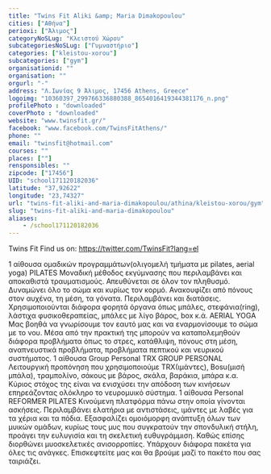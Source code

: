 ```yaml
---
title: "Twins Fit Aliki &amp; Maria Dimakopoulou"
cities: ["Αθήνα"]
perioxi: ["Άλιμος"]
categoryNoSLug: "Κλειστού Χώρου"
subcategoriesNoSLug: ["Γυμναστήριο"]
categories: ["kleistou-xorou"]
subcategories: ["gym"]
organisationid: ""
organisation: ""
orgurl: "-"
address: "Λ.Ιωνίας 9 Άλιμος, 17456 Athens, Greece"
logoimg: "10360397_299766336880388_8654016419344381176_n.png"
profilePhoto : "downloaded"
coverPhoto : "downloaded"
website: "www.twinsfit.gr/"
facebook: "www.facebook.com/TwinsFitAthens/"
phone: ""
email: "twinsfit@hotmail.com"
courses: ""
places: [""]
rensponsibles: ""
zipcode: ["17456"]
UID: "school171120182036"
latitude: "37,92622"
longitude: "23,74327"
url: "twins-fit-aliki-and-maria-dimakopoulou/athina/kleistou-xorou/gym"
slug: "twins-fit-aliki-and-maria-dimakopoulou"
aliases:
    - /school171120182036
---
```



Twins Fit Find us on: https://twitter.com/TwinsFit?lang=el

1 αίθουσα ομαδικών προγραμμάτων(ολιγομελή τμήματα με pilates, aerial yoga) PILATES Μοναδική μέθοδος εκγύμνασης που περιλαμβάνει και αποκαθιστά τραυματισμούς. Απευθύνεται σε όλον τον πληθυσμό. Δυναμώνει όλο το σώμα και κυρίως τον κορμό. Ανακουφίζει από πόνους στον αυχένα, τη μέση, τα γόνατα. Περιλαμβάνει και διατάσεις. Χρησιμοποιούνται διάφορα φορητά όργανα όπως μπάλες, στεφάνια(ring), λάστιχα φυσικοθεραπείας, μπάλες με λίγο βάρος, box κ.ά. AERIAL YOGA Μας βοηθά να γνωρίσουμε τον εαυτό μας και να εναρμονίσουμε το σώμα με το νου. Μέσα από την πρακτική της μπορούν να καταπολεμηθούν διάφορα προβλήματα όπως το στρες, κατάθλιψη, πόνους στη μέση, αναπνευστικά προβλήματα, προβλήματα πεπτικού και νευρικού συστήματος. 1 αίθουσα Group Personal TRX GROUP PERSONAL Λειτουργική προπόνηση που χρησιμοποιούμε TRX(ιμάντες), Bosu(μισή μπάλα), τραμπολίνο, σάκους με βάρος, σκάλα, βαράκια, μπάρα κ.α. Κύριος στόχος της είναι να ενισχύσει την απόδοση των κινήσεων επηρεάζοντας ολόκληρο το νευρομυικό σύστημα. 1 αίθουσα Personal REFORMER PILATES Κινούμενη πλατφόρμα πάνω στην οποία γίνονται ασκήσεις. Περιλαμβάνει ελατήρια με αντιστάσεις, ιμάντες με λαβές για τα χέρια και τα πόδια. Εξασφαλίζει ομοιόμορφη ανάπτυξη όλων των μυικών ομάδων, κυρίως τους μυς που συγκρατούν την σπονδυλική στήλη, προάγει την ευλυγισία και τη σκελετική ευθυγράμμιση. Καθώς επίσης διορθώνει μυοσκελετικές ανισορροπίες. Υπάρχουν διάφορα πακέτα για όλες τις ανάγκες. Επισκεφτείτε μας και θα βρούμε μαζί το πακέτο που σας ταιριάζει.